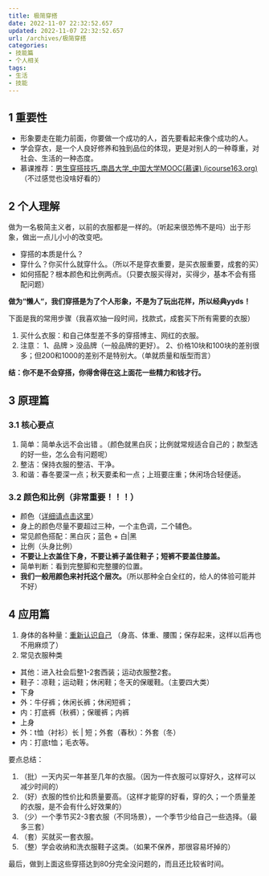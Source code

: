 ```yaml
---
title: 极简穿搭
date: 2022-11-07 22:32:52.657
updated: 2022-11-07 22:32:52.657
url: /archives/极简穿搭
categories: 
- 技能篇
- 个人相关
tags: 
- 生活
- 技能
---
```


## 1 重要性

- 形象要走在能力前面，你要做一个成功的人，首先要看起来像个成功的人。
- 学会穿衣，是一个人良好修养和独到品位的体现，更是对别人的一种尊重，对社会、生活的一种态度。
- 慕课推荐：[男生穿搭技巧_南昌大学_中国大学MOOC(慕课) (icourse163.org)](https://www.icourse163.org/course/NCU-1206894803?from=searchPage&outVendor=zw_mooc_pcssjg_)  （不过感觉也没啥好看的）

## 2 个人理解 

做为一名极简主义者，以前的衣服都是一样的。（听起来很恐怖不是吗）出于形象，做出一点儿小小的改变吧。

- 穿搭的本质是什么？
- 穿什么？你买什么就穿什么。（所以不是穿衣重要，是买衣服重要，成套的买）
- 如何搭配？根本颜色和比例两点。（只要衣服买得对，买得少，基本不会有搭配问题）

**做为“懒人“，我们穿搭是为了个人形象，不是为了玩出花样，所以经典yyds！**

下面是我的常用步骤（我喜欢抽一段时间，找款式，成套买下所有需要的衣服）

1. 买什么衣服：和自己体型差不多的穿搭博主、网红的衣服。
2. 注意： 1、品牌 > 没品牌（一般品牌的更好）。 2、价格10块和100块的差别很多；但200和1000的差别不是特别大。（单就质量和版型而言）

**结：你不是不会穿搭，你得舍得在这上面花一些精力和钱才行。**

## 3 原理篇

### 3.1 核心要点

1. 简单：简单永远不会出错 。（颜色就黑白灰；比例就常规适合自己的；款型选的好一些，怎么会有问题呢）
2. 整洁：保持衣服的整洁、干净。
3. 和谐：春冬要深一点；秋天要柔和一点；上班要庄重；休闲场合轻便适。

### 3.2 颜色和比例（非常重要！！！）

- 颜色（[详细请点击这里](https://zhuanlan.zhihu.com/p/90630182)）
- 身上的颜色尽量不要超过三种，一个主色调，二个辅色。
- 常见颜色搭配：黑白灰；蓝色 + 白|黑
- 比例（头身比例）
- **不要让上衣盖住下身，不要让裤子盖住鞋子；短裤不要盖住膝盖。**
- 简单判断：看到完整脚和完整腰的位置。
- **我们一般用颜色来衬托这个层次。**（所以那种全白全红的，给人的体验可能并不好）

## 4 应用篇

1. 身体的各种量：[重新认识自己](https://www.zhihu.com/market/paid_column/1269943687008010240/section/1278661715354316800) （身高、体重、腰围；保存起来，这样以后再也不用麻烦了）
2. 常见衣服种类

- 其他：进入社会后整1-2套西装；运动衣服整2套。
- 鞋子：凉鞋；运动鞋；休闲鞋；冬天的保暖鞋。（主要四大类）
- 下身
- 外：牛仔裤；休闲长裤；休闲短裤；
- 内：打底裤（秋裤）；保暖裤；内裤
- 上身
- 外：t恤（衬衫）长 | 短；外套（春秋）：外套（冬）
- 内：打底t恤；毛衣等。

要点总结：

1. （批）一天内买一年甚至几年的衣服。（因为一件衣服可以穿好久，这样可以减少时间的）
2. （好）衣服的性价比和质量要高。（这样才能穿的好看，穿的久；一个质量差的衣服，是不会有什么好效果的）
3. （少）一个季节买2-3套衣服（不同场景），一个季节少给自己一些选择。（最多三套）
4. （套）买就买一套衣服。
5. （整）学会收纳和洗衣服鞋子这类。（如果不保养，那很容易坏掉的）

最后，做到上面这些穿搭达到80分完全没问题的，而且还比较省时间。







